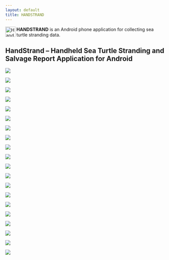 ```yaml
---
layout: default
title: HANDSTRAND
---
```

<div class="story-content">
  <p><img style="margin: 0px 3px 3px 0px; display: inline; border: 0px;"  src="{{ site.url }}{{ site.baseurl }}/assets/images/handstrand.png" alt="HandStrand" width="32" height="32" align="left" /><b>HANDSTRAND</b> is an Android phone application for collecting sea turtle stranding data.</p>
  <p></p>
  <h2>HandStrand &#8211; Handheld Sea Turtle Stranding and Salvage Report Application for Android</h2>
  <p><img src="{{ site.url }}{{ site.baseurl }}/assets/images/handstrand/phone_menu.jpg" /></p>
  <p><img src="{{ site.url }}{{ site.baseurl }}/assets/images/handstrand/main_screen.jpg" /></p>
  <p><img src="{{ site.url }}{{ site.baseurl }}/assets/images/handstrand/settings_01_screen.jpg" /></p>
  <p><img src="{{ site.url }}{{ site.baseurl }}/assets/images/handstrand/settings_02_screen.jpg" /></p>
  <p><img src="{{ site.url }}{{ site.baseurl }}/assets/images/handstrand/saved_reports_screen.jpg" /></p>
  <p><img src="{{ site.url }}{{ site.baseurl }}/assets/images/handstrand/summary_screen.jpg" /></p>
  <p><img src="{{ site.url }}{{ site.baseurl }}/assets/images/handstrand/report_sections_screen.jpg" /></p>
  <p><img src="{{ site.url }}{{ site.baseurl }}/assets/images/handstrand/observer_screen.jpg" /></p>
  <p><img src="{{ site.url }}{{ site.baseurl }}/assets/images/handstrand/stranding_date_screen.jpg" /></p>
  <p><img src="{{ site.url }}{{ site.baseurl }}/assets/images/handstrand/species_sex_condition_screen.jpg" /></p>
  <p><img src="{{ site.url }}{{ site.baseurl }}/assets/images/handstrand/stranding_location_01_screen.jpg" /></p>
  <p><img src="{{ site.url }}{{ site.baseurl }}/assets/images/handstrand/stranding_location_02_screen.jpg" /></p>
  <p><img src="{{ site.url }}{{ site.baseurl }}/assets/images/handstrand/stranding_location_03_screen.jpg" /></p>
  <p><img src="{{ site.url }}{{ site.baseurl }}/assets/images/handstrand/carapace_measurements_screen.jpg" /></p>
  <p><img src="{{ site.url }}{{ site.baseurl }}/assets/images/handstrand/final_disposition_01_screen.jpg" /></p>
  <p><img src="{{ site.url }}{{ site.baseurl }}/assets/images/handstrand/final_disposition_02_screen.jpg" /></p>
  <p><img src="{{ site.url }}{{ site.baseurl }}/assets/images/handstrand/tags_01_screen.jpg" /></p>
  <p><img src="{{ site.url }}{{ site.baseurl }}/assets/images/handstrand/tags_02_screen.jpg" /></p>
  <p><img src="{{ site.url }}{{ site.baseurl }}/assets/images/handstrand/wounds_abnormalities_01_screen.jpg" /></p>
  <p><img src="{{ site.url }}{{ site.baseurl }}/assets/images/handstrand/wounds_abnormalities_02_screen.jpg" /></p>
</div>

